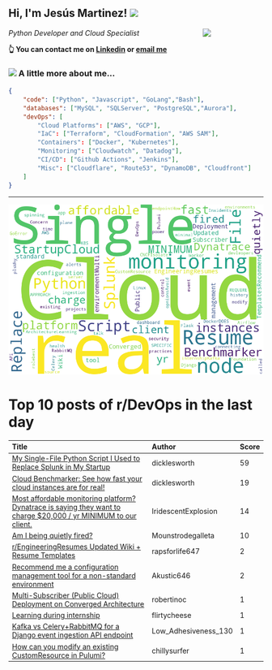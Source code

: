 <!--
**jmartinezl/jmartinezl** is a ✨ _special_ ✨ repository because its `README.md` (this file) appears on your GitHub profile.

Here are some ideas to get you started:

- 🔭 I’m currently working on ...
- 🌱 I’m currently learning ...
- 👯 I’m looking to collaborate on ...
- 🤔 I’m looking for help with ...
- 💬 Ask me about ...
- 📫 How to reach me: ...
- 😄 Pronouns: ...
- ⚡ Fun fact: ...
-->

<h2>Hi, I'm Jesús Martinez! <img src="https://media.giphy.com/media/WUlplcMpOCEmTGBtBW/giphy.gif" width="30"> </h2>
<img align='right' src="https://media.giphy.com/media/NytMLKyiaIh6VH9SPm/giphy.gif" width="120">
<p><em>Python Developer and Cloud Specialist
</em></p>

**👆 You can contact me on [Linkedin](https://www.linkedin.com/in/jes%C3%BAs-martinez-2b7b10104/) or [email me](mailto:jesus.mtz.lorenzo@gmail.com)**

### <img src="https://media.giphy.com/media/VgCDAzcKvsR6OM0uWg/giphy.gif" width="50"> A little more about me...  

```json
{
    "code": ["Python", "Javascript", "GoLang","Bash"],
    "databases": ["MySQL", "SQLServer", "PostgreSQL","Aurora"],
    "devOps": [
        "Cloud Platforms": ["AWS", "GCP"],
        "IaC": ["Terraform", "CloudFormation", "AWS SAM"],
        "Containers": ["Docker", "Kubernetes"],
        "Monitoring": ["Cloudwatch", "Datadog"],
        "CI/CD": ["Github Actions", "Jenkins"],
        "Misc": ["Cloudflare", "Route53", "DynamoDB", "Cloudfront"]
    ]
}
```
---

![Wordcloud](./cloud.png)

# Top 10 posts of r/DevOps in the last day

| Title | Author | Score |
|:---|:---|:---|
| [My Single-File Python Script I Used to Replace Splunk in My Startup](https://www.reddit.com/r/devops/comments/16uvap8/my_singlefile_python_script_i_used_to_replace/) | dicklesworth | 59 |
| [Cloud Benchmarker: See how fast your cloud instances are for real!](https://www.reddit.com/r/devops/comments/16uf1ye/cloud_benchmarker_see_how_fast_your_cloud/) | dicklesworth | 19 |
| [Most affordable monitoring platform? Dynatrace is saying they want to charge $20,000 / yr MINIMUM to our client.](https://www.reddit.com/r/devops/comments/16umdhn/most_affordable_monitoring_platform_dynatrace_is/) | IridescentExplosion | 14 |
| [Am I being quietly fired?](https://www.reddit.com/r/devops/comments/16v1xs7/am_i_being_quietly_fired/) | Mounstrodegalleta | 10 |
| [r/EngineeringResumes Updated Wiki + Resume Templates](https://www.reddit.com/r/devops/comments/16v060y/rengineeringresumes_updated_wiki_resume_templates/) | rapsforlife647 | 2 |
| [Recommend me a configuration management tool for a non-standard environment](https://www.reddit.com/r/devops/comments/16v9m82/recommend_me_a_configuration_management_tool_for/) | Akustic646 | 2 |
| [Multi-Subscriber (Public Cloud) Deployment on Converged Architecture](https://www.reddit.com/r/devops/comments/16uqtya/multisubscriber_public_cloud_deployment_on/) | robertinoc | 1 |
| [Learning during internship](https://www.reddit.com/r/devops/comments/16v39v5/learning_during_internship/) | flirtycheese | 1 |
| [Kafka vs Celery+RabbitMQ for a Django event ingestion API endpoint](https://www.reddit.com/r/devops/comments/16uo59l/kafka_vs_celeryrabbitmq_for_a_django_event/) | Low_Adhesiveness_130 | 1 |
| [How can you modify an existing CustomResource in Pulumi?](https://www.reddit.com/r/devops/comments/16v97ar/how_can_you_modify_an_existing_customresource_in/) | chillysurfer | 1 |
